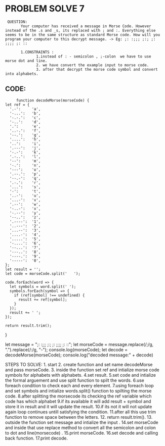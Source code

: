 # PROBLEM SOLVE 7
     
     QUESTION:
           Your computer has received a message in Morse Code. However instead of the .s and _s, its replaced with ; and :. Everything else seems to be in the same structure as standard Morse code. How will you program your computer to this decrypt message. -> Eg: ;: :;;; ;:; ;: ;;;; ;: ::

           1.CONSTRAINTS :  
                  1.instead of : - semicolon , ;-colon  we have to use morse dot and line.
                  2. we have convert the example input to morse code.
                  3. after that decrypt the morse code symbol and convert into alphabets.



## CODE:
         function decodeMorse(morseCode) {
    let ref = { 
      '.-':     'a',
      '-...':   'b',
      '-.-.':   'c',
      '-..':    'd',
      '.':      'e',
      '..-.':   'f',
      '--.':    'g',
      '....':   'h',
      '..':     'i',
      '.---':   'j',
      '-.-':    'k',
      '.-..':   'l',
      '--':     'm',
      '-.':     'n',
      '---':    'o',
      '.--.':   'p',
      '--.-':   'q',
      '.-.':    'r',
      '...':    's',
      '-':      't',
      '..-':    'u',
      '...-':   'v',
      '.--':    'w',
      '-..-':   'x',
      '-.--':   'y',
      '--..':   'z',
      '.----':  '1',
      '..---':  '2',
      '...--':  '3',
      '....-':  '4',
      '.....':  '5',
      '-....':  '6',
      '--...':  '7',
      '---..':  '8',
      '----.':  '9',
      '-----':  '0',
    };
    let result = '';
    let code = morseCode.split('   ');  
  
    code.forEach(word => {
      let symbols = word.split(' '); 
      symbols.forEach(symbol => {
        if (ref[symbol] !== undefined) {
          result += ref[symbol]; 
        }
      });
      result += ' ';
    });
  
    return result.trim(); 
  }
  
  let message = ";: :;;; ;:; ;: ;;;; ;: ::"; 
  let morseCode = message.replace(/;/g, ".").replace(/:/g, "-");
  console.log(morseCode);
  let decode = decodeMorse(morseCode);
  console.log("decoded message:" + decode)
  
  
STEPS TO SOLVE:
             1. start 
             2. create function and set name  decodeMorse and pass morseCode.
             3. inside the function set ref and intialize morse code symbols for alphabets with alphabets.
             4.set result.
             5.set code and intialize the formal arguement and use split function to spilt the words.
             6.use foreach condition to check each and every element.
             7.using foreach loop and set symbols and intialize words.split() function to spilting the morse code.
             8.after splitting the morsecode its checking the ref variable which code has which alphabet 
             9.if its available it will add result + symbol and store it in result and it will update the result.
             10.if its not it will not update again loop continues untill satisfying the condition.
             11.after all this use trim function to remove space between the letters.
             12. return result.trim().
             13. outside the function set message and intialize the input .
             14.set morseCode and inside that use replace method to convert all the semicolon and colon to dot and line(morsecode) .
             15.print morseCode.
             16.set decode and calling back function.
             17.print decode.